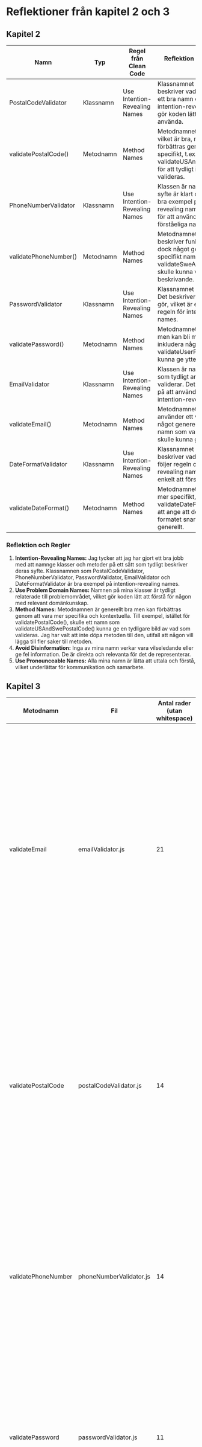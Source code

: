 # Reflektioner från kapitel 2 och 3

## Kapitel 2

| Namn                    | Typ         | Regel från Clean Code              | Reflektion och tillämpning av regler                                                                                     |
|-------------------------|-------------|-----------------------------------|--------------------------------------------------------------------------------------------------------------------------|
| PostalCodeValidator     | Klassnamn   | Use Intention-Revealing Names      | Klassnamnet är tydligt och beskriver vad klassen gör. Det är ett bra namn enligt regeln om intention-revealing names, vilket gör koden lättare att förstå och använda. |
| validatePostalCode()    | Metodnamn   | Method Names                       | Metodnamnet använder ett verb, vilket är bra, men det kan förbättras genom att vara mer specifikt, t.ex. validateUSAndSwePostalCode() för att tydligt indikera vad som valideras. |
| PhoneNumberValidator    | Klassnamn   | Use Intention-Revealing Names      | Klassen är namngiven så att dess syfte är klart och tydligt. Det är ett bra exempel på intention-revealing names och följer regeln för att använda beskrivande och förståeliga namn. |
| validatePhoneNumber()   | Metodnamn   | Method Names                       | Metodnamnet är verbbaserat och beskriver funktionens syfte. Det är dock något generellt, så ett mer specifikt namn som validateSweAndUsPhoneNumber() skulle kunna vara mer beskrivande. |
| PasswordValidator       | Klassnamn   | Use Intention-Revealing Names      | Klassnamnet är klart och tydligt. Det beskriver exakt vad klassen gör, vilket är en bra tillämpning av regeln för intention-revealing names. |
| validatePassword()      | Metodnamn   | Method Names                       | Metodnamnet är bra och tydligt men kan bli mer specifikt. Att inkludera något som validateUserPassword() skulle kunna ge ytterligare kontext. |
| EmailValidator          | Klassnamn   | Use Intention-Revealing Names      | Klassen är namngiven på ett sätt som tydligt anger vad den validerar. Det är ett bra exempel på att använda beskrivande och intention-revealing names. |
| validateEmail()         | Metodnamn   | Method Names                       | Metodnamnet är tydligt och använder ett verb, men det är något generellt. Ett mer detaljerat namn som validateEmailFormat() skulle kunna ge bättre kontext. |
| DateFormatValidator     | Klassnamn   | Use Intention-Revealing Names      | Klassnamnet är tydligt och beskriver vad klassen gör, vilket följer regeln om intention-revealing names och gör det enkelt att förstå klassens syfte. |
| validateDateFormat()    | Metodnamn   | Method Names                       | Metodnamnet är bra men kan vara mer specifikt, till exempel validateDateFormatPattern() för att ange att det kontrollerar formatet snarare än bara validerar generellt. |

### Reflektion och Regler

1. **Intention-Revealing Names:** Jag tycker att jag har gjort ett bra jobb med att namnge klasser och metoder på ett sätt som tydligt beskriver deras syfte. Klassnamnen som PostalCodeValidator, PhoneNumberValidator, PasswordValidator, EmailValidator och DateFormatValidator är bra exempel på intention-revealing names.
2. **Use Problem Domain Names:** Namnen på mina klasser är tydligt relaterade till problemområdet, vilket gör koden lätt att förstå för någon med relevant domänkunskap.
3. **Method Names:** Metodnamnen är generellt bra men kan förbättras genom att vara mer specifika och kontextuella. Till exempel, istället för validatePostalCode(), skulle ett namn som validateUSAndSwePostalCode() kunna ge en tydligare bild av vad som valideras. Jag har valt att inte döpa metoden till den, utifall att någon vill lägga till fler saker till metoden.
4. **Avoid Disinformation:** Inga av mina namn verkar vara vilseledande eller ge fel information. De är direkta och relevanta för det de representerar.
5. **Use Pronounceable Names:** Alla mina namn är lätta att uttala och förstå, vilket underlättar för kommunikation och samarbete.

## Kapitel 3

| Metodnamn           | Fil                   | Antal rader (utan whitespace) | Reflektioner                                                                                                                                                             |
|---------------------|-----------------------|------------------------------|----------------------------------------------------------------------------------------------------------------------------------------------------------------------------|
| validateEmail       | emailValidator.js     | 21                           | **Do One Thing:** Metoden validerar e-postformatet och hanterar flera olika villkor. Varje steg kontrollerar en specifik aspekt av e-postvalideringen. Metoden skulle kunna förenklas genom att dela upp den i mindre funktioner som hanterar olika valideringssteg.<br>**Function Arguments:** Tar ett argument, vilket är bra.<br>**Common Monadic Form:** Det är en fråga som kontrollerar e-postens giltighet.<br>**Avoid Output Arguments:** Metoden returnerar resultat direkt utan att ändra externa tillstånd. |
| validatePostalCode  | postalCodeValidator.js | 14                           | **Do One Thing:** Metoden kontrollerar postnummer mot två format. Varje format valideras separat, men det skulle kunna bli tydligare om det delades upp i funktioner för varje format.<br>**Function Arguments:** Tar ett argument.<br>**Common Monadic Form:** Det är en fråga som bedömer om postnumret matchar kända format.<br>**Avoid Output Arguments:** Metoden returnerar ett resultatobjekt utan att ändra tillstånd. |
| validatePhoneNumber | phoneNumberValidator.js | 14                           | **Do One Thing:** Validerar telefonnummer mot två format. Varje format kontrolleras tydligt.<br>**Function Arguments:** Använder ett argument.<br>**Common Monadic Form:** Det är en fråga som validerar telefonnumret.<br>**Avoid Output Arguments:** Metoden returnerar resultat direkt. |
| validatePassword    | passwordValidator.js  | 11                           | **Do One Thing:** Kontrollerar om lösenordet uppfyller vissa krav. Metoden hanterar en enda valideringsuppgift.<br>**Function Arguments:** Tar ett argument.<br>**Common Monadic Form:** Det är en fråga som validerar lösenordet.<br>**Avoid Output Arguments:** Returnerar resultat utan att ändra externa tillstånd. |
| validateDateFormat  | dateFormatValidator.js | 14                           | **Do One Thing:** Validerar datumformat. Även om det kontrollerar flera format är varje kontroll distinkt.<br>**Function Arguments:** Tar ett argument.<br>**Common Monadic Form:** Det är en fråga som validerar datumformatet.<br>**Avoid Output Arguments:** Returnerar resultat utan att modifiera externa tillstånd. |

### Reflektion

Utifrån kapitel 3 har jag noterat att mina funktioner i stort sett följer principerna för små funktioner, tydliga namn och minimala argument. Dock finns det några områden som kan förbättras:

1. **Function Length:** Även om de flesta metoder är relativt korta, hanterar vissa, som validateEmail, flera valideringsregler i en och samma funktion. Det skulle vara bra att bryta ner dessa till mindre, mer fokuserade funktioner för att öka läsbarheten och underhållbarheten. Till exempel, separata funktioner för förbjudna tecken, grundläggande formatkontroll och domänvalidering skulle kunna förenkla validateEmail.
2. **Function Names:** De nuvarande metodnamnen är beskrivande men skulle kunna dra nytta av att vara ännu mer explicita vad gäller argumentreferenser där det är tillämpligt. Till exempel skulle validateEmail kunna omdöpas till validateEmailAddress(email) för att tydliggöra vad som valideras.
3. **Avoid Side Effects:** Funktionerna följer principen att inte ändra externa tillstånd. De returnerar resultat baserat på indata utan att modifiera globala variabler eller klassnivåegenskaper.
4. **Command Query Separation:** Metoderna följer i stort denna princip genom att fokusera på att returnera valideringsresultat utan att utföra handlingar som ändrar tillstånd.
5. **DRY Principen:** Metoderna undviker duplicering genom att hantera specifika typer av validering, men kan bli mer DRY genom att abstrahera gemensam valideringslogik till återanvändbara funktioner.
